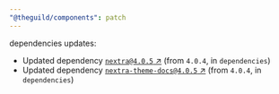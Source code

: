 ```yaml
---
"@theguild/components": patch
---
```

dependencies updates:
  - Updated dependency [`nextra@4.0.5` ↗︎](https://www.npmjs.com/package/nextra/v/4.0.5) (from `4.0.4`, in `dependencies`)
  - Updated dependency [`nextra-theme-docs@4.0.5` ↗︎](https://www.npmjs.com/package/nextra-theme-docs/v/4.0.5) (from `4.0.4`, in `dependencies`)

